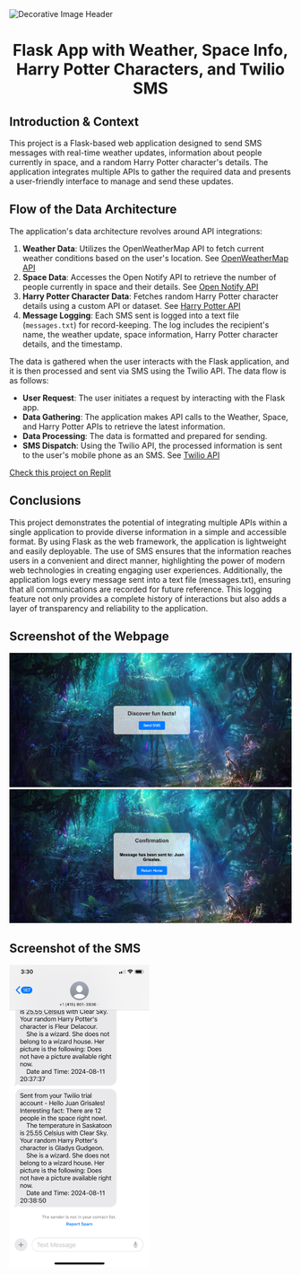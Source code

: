<img src="https://wallpapercave.com/wp/wp2314155.jpg" alt="Decorative Image Header" style="width: 100%; height: 300px; object-fit: cover;">

# <p align="center"> Flask App with Weather, Space Info, Harry Potter Characters, and Twilio SMS </p>

## Introduction & Context
This project is a Flask-based web application designed to send SMS messages with real-time weather updates, information about people currently in space, and a random Harry Potter character's details. The application integrates multiple APIs to gather the required data and presents a user-friendly interface to manage and send these updates.

## Flow of the Data Architecture
The application's data architecture revolves around API integrations:

1. **Weather Data**: Utilizes the OpenWeatherMap API to fetch current weather conditions based on the user's location. See [OpenWeatherMap API](https://openweathermap.org/api)
2. **Space Data**: Accesses the Open Notify API to retrieve the number of people currently in space and their details. See [Open Notify API](http://api.open-notify.org/)
3. **Harry Potter Character Data**: Fetches random Harry Potter character details using a custom API or dataset. See [Harry Potter API](https://hp-api.herokuapp.com/)
4. **Message Logging**: Each SMS sent is logged into a text file (`messages.txt`) for record-keeping. The log includes the recipient's name, the weather update, space information, Harry Potter character details, and the timestamp. 

The data is gathered when the user interacts with the Flask application, and it is then processed and sent via SMS using the Twilio API. The data flow is as follows:

- **User Request**: The user initiates a request by interacting with the Flask app.
- **Data Gathering**: The application makes API calls to the Weather, Space, and Harry Potter APIs to retrieve the latest information.
- **Data Processing**: The data is formatted and prepared for sending.
- **SMS Dispatch**: Using the Twilio API, the processed information is sent to the user's mobile phone as an SMS. See [Twilio API](https://www.twilio.com/)

[Check this project on Replit](https://replit.com/@grisales1803/Assignment6ConnectedData)

## Conclusions

This project demonstrates the potential of integrating multiple APIs within a single application to provide diverse information in a simple and accessible format. By using Flask as the web framework, the application is lightweight and easily deployable. The use of SMS ensures that the information reaches users in a convenient and direct manner, highlighting the power of modern web technologies in creating engaging user experiences. Additionally, the application logs every message sent into a text file (messages.txt), ensuring that all communications are recorded for future reference. This logging feature not only provides a complete history of interactions but also adds a layer of transparency and reliability to the application.

## Screenshot of the Webpage

![Webpage Screenshot](static/images/Picture1.png)
![Webpage Screenshot](static/images/Picture2.png)

## Screenshot of the SMS

<img src="static/images/Phone1.jpeg" alt="SMS Screenshot" width="250" height="auto">
